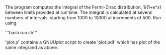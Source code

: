 The program computes the integral of the Fermi-Dirac distribution, 1/(1+e^x) between limits provided at run time. The integral is calculated at several numbers of intervals, starting from 1000 to 10000 at increments of 500. Run using

'''bash run.sh'''

'plot.p' contains a GNUUplot script to create 'plot.pdf' which has plot of the same integrand as above.
